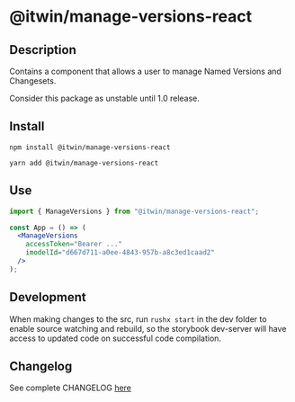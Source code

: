 # @itwin/manage-versions-react

## Description

Contains a component that allows a user to manage Named Versions and Changesets.

Consider this package as unstable until 1.0 release.

## Install

```
npm install @itwin/manage-versions-react
```

```
yarn add @itwin/manage-versions-react
```

## Use

```jsx
import { ManageVersions } from "@itwin/manage-versions-react";

const App = () => (
  <ManageVersions
    accessToken="Bearer ..."
    imodelId="d667d711-a0ee-4843-957b-a8c3ed1caad2"
  />
);
```

## Development

When making changes to the src, run `rushx start` in the dev folder to enable source watching and rebuild, so the storybook dev-server will have access to updated code on successful code compilation.

## Changelog

See complete CHANGELOG [here](./CHANGELOG.md)
